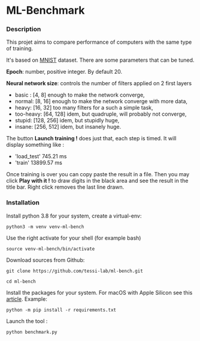 # ML-Benchmark

### Description

This projet aims to compare performance
of computers with the same type of training.

It's based on [MNIST](http://yann.lecun.com/exdb/mnist/) dataset.
There are some parameters that can be tuned.

**Epoch**: number, positive integer. By default 20.

**Neural network size**: controls the number of filters applied on 2 first layers
 - basic : [4, 8] enough to make the network converge,
 - normal: [8, 16] enough to make the network converge with more data,
 - heavy: [16, 32] too many filters for a such a simple task,
 - too-heavy: [64, 128] idem, but quadruple, will probably not converge,
 - stupid: [128, 256] idem, but stupidly huge,
 - insane: [256, 512] idem, but insanely huge.

The button **Launch training !** does just that, each step is timed.
It will display something like  :
 - 'load_test'  745.21 ms
 - 'train'  13899.57 ms

Once training is over you can copy paste the result in a file.
Then you may click **Play with it !** to draw digits in the black area
and see the result in the title bar.
Right click removes the last line drawn.

### Installation
Install python 3.8 for your system, create a virtual-env:

`python3 -m venv venv-ml-bench`

Use the right activate for your shell (for example bash)

`source venv-ml-bench/bin/activate`

Download sources from Github:

`git clone https://github.com/tessi-lab/ml-bench.git`

`cd ml-bench`

Install the packages for your system.
For macOS with Apple Silicon see this [article](https://developer.apple.com/metal/tensorflow-plugin/).
Example: 

`python -m pip install -r requirements.txt`

Launch the tool : 

`python benchmark.py`

